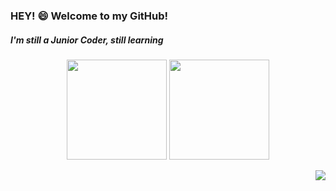 ### HEY! 😄 Welcome to my GitHub!
##### I'm still a Junior Coder, still learning 

<p align=center>
  <img height="160" src="https://github-readme-stats.vercel.app/api?username=mahiro7&show_icons=true&theme=bear&custom_title=Mahiro's+GitHub+Stats" />
  <img height="160" src="https://github-readme-stats.vercel.app/api/top-langs/?username=mahiro7&layout=compact&theme=bear&hide=html" />
</p>

<p align=right>
  <img  src="https://github-profile-trophy.vercel.app/?username=mahiro7&theme=onedark&no-frame=true&rank=SECRET,AAA,AA,A,B,C" />
</p>








<!--
**mahiro7/mahiro7** is a ✨ _special_ ✨ repository because its `README.md` (this file) appears on your GitHub profile.

Here are some ideas to get you started:

- 🔭 I’m currently working on ...
- 🌱 I’m currently learning ...
- 👯 I’m looking to collaborate on ...
- 🤔 I’m looking for help with ...
- 💬 Ask me about ...
- 📫 How to reach me: ...
- 😄 Pronouns: ...
- ⚡ Fun fact: ...
-->

